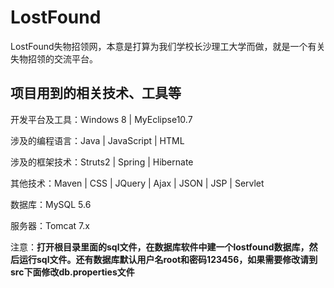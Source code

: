 # LostFound


  LostFound失物招领网，本意是打算为我们学校长沙理工大学而做，就是一个有关失物招领的交流平台。


项目用到的相关技术、工具等
----------

开发平台及工具：Windows 8 | MyEclipse10.7

涉及的编程语言：Java  |  JavaScript  |  HTML

涉及的框架技术：Struts2  |  Spring  |  Hibernate

其他技术：Maven | CSS  |  JQuery  |  Ajax  |  JSON  |  JSP  |  Servlet

数据库：MySQL 5.6

服务器：Tomcat 7.x



注意：**打开根目录里面的sql文件，在数据库软件中建一个lostfound数据库，然后运行sql文件。还有数据库默认用户名root和密码123456，如果需要修改请到src下面修改db.properties文件**



